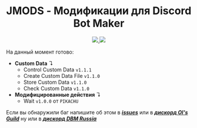<div align="center">
  <h1>JMODS - Модификации для Discord Bot Maker</h1>
  <a href="https://github.com/ContentJeka/JMODS/releases">
    <img src="https://img.shields.io/github/v/release/ContentJeka/JMODS?style=for-the-badge">
  </a>
  <a>
    <img src="https://img.shields.io/github/stars/ContentJeka/JMODS?color=yellow&style=for-the-badge">
  </a>

</div>

На данный момент готово:

- **Custom Data** ↴
  - Control Custom Data `v1.1.1`
  - Create Custom Data File `v1.1.0`
  - Store Custom Data `v1.1.0`
  - Check Custom Data `v1.1.0`
- **Модифицированные действия** ↴
  - Wait `v1.0.0` от `PIKACHU`

Если вы обнаружили баг напишите об этом в **_[issues](https://github.com/ContentJeka/JMODS/issues)_** или в **_[дискорд Ol's Guild](https://discord.gg/8V3Je93CGt)_** ну или в **_[дискорд DBM Russia](https://discord.gg/XZeWBqapE6)_**
